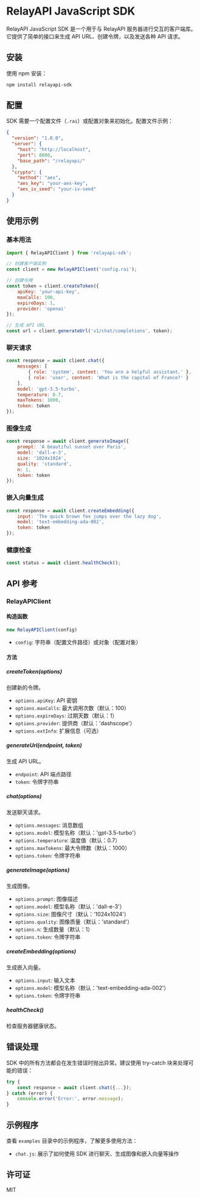 # RelayAPI JavaScript SDK

RelayAPI JavaScript SDK 是一个用于与 RelayAPI 服务器进行交互的客户端库。它提供了简单的接口来生成 API URL、创建令牌，以及发送各种 API 请求。

## 安装

使用 npm 安装：

```bash
npm install relayapi-sdk
```

## 配置

SDK 需要一个配置文件（`.rai`）或配置对象来初始化。配置文件示例：

```json
{
  "version": "1.0.0",
  "server": {
    "host": "http://localhost",
    "port": 8080,
    "base_path": "/relayapi/"
  },
  "crypto": {
    "method": "aes",
    "aes_key": "your-aes-key",
    "aes_iv_seed": "your-iv-seed"
  }
}
```

## 使用示例

### 基本用法

```javascript
import { RelayAPIClient } from 'relayapi-sdk';

// 创建客户端实例
const client = new RelayAPIClient('config.rai');

// 创建令牌
const token = client.createToken({
    apiKey: 'your-api-key',
    maxCalls: 100,
    expireDays: 1,
    provider: 'openai'
});

// 生成 API URL
const url = client.generateUrl('v1/chat/completions', token);
```

### 聊天请求

```javascript
const response = await client.chat({
    messages: [
        { role: 'system', content: 'You are a helpful assistant.' },
        { role: 'user', content: 'What is the capital of France?' }
    ],
    model: 'gpt-3.5-turbo',
    temperature: 0.7,
    maxTokens: 1000,
    token: token
});
```

### 图像生成

```javascript
const response = await client.generateImage({
    prompt: 'A beautiful sunset over Paris',
    model: 'dall-e-3',
    size: '1024x1024',
    quality: 'standard',
    n: 1,
    token: token
});
```

### 嵌入向量生成

```javascript
const response = await client.createEmbedding({
    input: 'The quick brown fox jumps over the lazy dog',
    model: 'text-embedding-ada-002',
    token: token
});
```

### 健康检查

```javascript
const status = await client.healthCheck();
```

## API 参考

### RelayAPIClient

#### 构造函数

```javascript
new RelayAPIClient(config)
```

- `config`: 字符串（配置文件路径）或对象（配置对象）

#### 方法

##### createToken(options)

创建新的令牌。

- `options.apiKey`: API 密钥
- `options.maxCalls`: 最大调用次数（默认：100）
- `options.expireDays`: 过期天数（默认：1）
- `options.provider`: 提供商（默认：'dashscope'）
- `options.extInfo`: 扩展信息（可选）

##### generateUrl(endpoint, token)

生成 API URL。

- `endpoint`: API 端点路径
- `token`: 令牌字符串

##### chat(options)

发送聊天请求。

- `options.messages`: 消息数组
- `options.model`: 模型名称（默认：'gpt-3.5-turbo'）
- `options.temperature`: 温度值（默认：0.7）
- `options.maxTokens`: 最大令牌数（默认：1000）
- `options.token`: 令牌字符串

##### generateImage(options)

生成图像。

- `options.prompt`: 图像描述
- `options.model`: 模型名称（默认：'dall-e-3'）
- `options.size`: 图像尺寸（默认：'1024x1024'）
- `options.quality`: 图像质量（默认：'standard'）
- `options.n`: 生成数量（默认：1）
- `options.token`: 令牌字符串

##### createEmbedding(options)

生成嵌入向量。

- `options.input`: 输入文本
- `options.model`: 模型名称（默认：'text-embedding-ada-002'）
- `options.token`: 令牌字符串

##### healthCheck()

检查服务器健康状态。

## 错误处理

SDK 中的所有方法都会在发生错误时抛出异常。建议使用 try-catch 块来处理可能的错误：

```javascript
try {
    const response = await client.chat({...});
} catch (error) {
    console.error('Error:', error.message);
}
```

## 示例程序

查看 `examples` 目录中的示例程序，了解更多使用方法：

- `chat.js`: 展示了如何使用 SDK 进行聊天、生成图像和嵌入向量等操作

## 许可证

MIT
